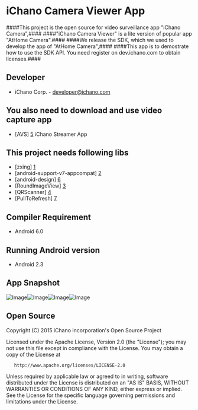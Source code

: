 iChano Camera Viewer App
===
  
####This project is the open source for video surveillance app "iChano Camera”,####
####"iChano Camera Viewer" is a lite version of popular app "AtHome Camera".####
####We release the SDK, which we used to develop the app of "AtHome Camera",####
####This app is to demostrate how to use the SDK API. You need register on dev.ichano.com to obtain licenses.####

Developer
------------
* iChano Corp. - <developer@ichano.com>


You also need to download and use video capture app 
-----
* [AVS] [5] iChano Streamer App


This project needs following libs
------------------------------
* [zxing] [1]
* [android-support-v7-appcompat] [2]
* [android-design] [6]
* [RoundImageView] [3]
* [QRScanner] [4]
* [PullToRefresh] [7]

Compiler Requirement
------------------------------
* Android 6.0

Running Android version
------------------------------
* Android 2.3


App Snapshot
-----------
![Image](screenshot1_en.png)![Image](screenshot2_en.png)![Image](screenshot3_en.png)![Image](screenshot4_en.png)

Open Source
-------

  Copyright (C) 2015 iChano incorporation's Open Source Project
 
  Licensed under the Apache License, Version 2.0 (the "License");
  you may not use this file except in compliance with the License.
  You may obtain a copy of the License at
 
       http://www.apache.org/licenses/LICENSE-2.0
 
  Unless required by applicable law or agreed to in writing, software
  distributed under the License is distributed on an "AS IS" BASIS,
  WITHOUT WARRANTIES OR CONDITIONS OF ANY KIND, either express or implied.
  See the License for the specific language governing permissions and
  limitations under the License.

[1]: https://github.com/zxing/zxing/
[2]: https://github.com/OpenIchano/android-support-v7-appcompat
[3]: https://github.com/OpenIchano/RoundImageView
[4]: https://github.com/OpenIchano/QRScanner
[5]: https://github.com/OpenIchano/AVS
[6]: https://github.com/OpenIchano/design
[7]: https://github.com/OpenIchano/PullToRefresh



















